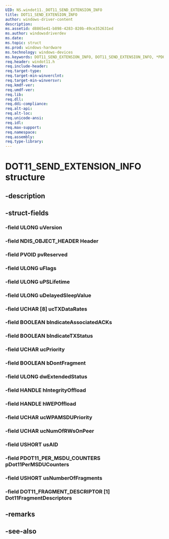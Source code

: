 ```yaml
---
UID: NS.windot11._DOT11_SEND_EXTENSION_INFO
title: DOT11_SEND_EXTENSION_INFO
author: windows-driver-content
description: 
ms.assetid: d8865e41-b898-4283-820b-49ce352631ed
ms.author: windowsdriverdev
ms.date: 
ms.topic: struct
ms.prod: windows-hardware
ms.technology: windows-devices
ms.keywords: DOT11_SEND_EXTENSION_INFO, DOT11_SEND_EXTENSION_INFO, *PDOT11_SEND_EXTENSION_INFO
req.header: windot11.h
req.include-header:
req.target-type:
req.target-min-winverclnt:
req.target-min-winversvr:
req.kmdf-ver:
req.umdf-ver:
req.lib:
req.dll:
req.ddi-compliance:
req.alt-api:
req.alt-loc:
req.unicode-ansi:
req.idl:
req.max-support:
req.namespace:
req.assembly:
req.type-library:
---
```


# DOT11_SEND_EXTENSION_INFO structure

## -description



## -struct-fields

### -field ULONG uVersion			
 	
### -field NDIS_OBJECT_HEADER Header			
 	
### -field PVOID pvReserved			
 	
### -field ULONG uFlags			
 	
### -field ULONG uPSLifetime			
 	
### -field ULONG uDelayedSleepValue			
 	
### -field UCHAR [8] ucTXDataRates			
 	
### -field BOOLEAN bIndicateAssociatedACKs			
 	
### -field BOOLEAN bIndicateTXStatus			
 	
### -field UCHAR ucPriority			
 	
### -field BOOLEAN bDontFragment			
 	
### -field ULONG dwExtendedStatus			
 	
### -field HANDLE hIntegrityOffload			
 	
### -field HANDLE hWEPOffload			
 	
### -field UCHAR ucWPAMSDUPriority			
 	
### -field UCHAR ucNumOfRWsOnPeer			
 	
### -field USHORT usAID			
 	
### -field PDOT11_PER_MSDU_COUNTERS pDot11PerMSDUCounters			
 	
### -field USHORT usNumberOfFragments			
 	
### -field DOT11_FRAGMENT_DESCRIPTOR [1] Dot11FragmentDescriptors			
 	
## -remarks

## -see-also